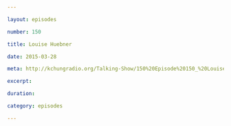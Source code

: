 ```yaml
---

layout: episodes

number: 150

title: Louise Huebner

date: 2015-03-28

meta: http://kchungradio.org/Talking-Show/150%20Episode%20150_%20Louise%20Huebner.mp3

excerpt:

duration:

category: episodes

---
```

